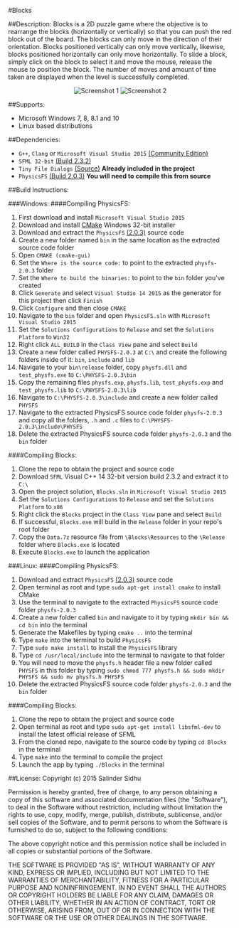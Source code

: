 #Blocks

##Description:
Blocks is a 2D puzzle game where the objective is to rearrange the blocks (horizontally or vertically) so that you can push the red block out of the board. The blocks can only move in the direction of their orientation. Blocks positioned vertically can only move vertically, likewise, blocks positioned horizontally can only move horizontally. To slide a block, simply click on the block to select it and move the mouse, release the mouse to position the block. The number of moves and amount of time taken are displayed when the level is successfully completed.

<p align="center">
	<img src="http://i1379.photobucket.com/albums/ah129/SalinderSid/s1_zpshq8aay6z.png" alt="Screenshot 1"/>
	<img src="http://i1379.photobucket.com/albums/ah129/SalinderSid/s2_zpsk9rcgffn.png" alt="Screenshot 2"/>
</p>

##Supports:
- Microsoft Windows 7, 8, 8.1 and 10
- Linux based distributions

##Dependencies:
- `G++`, `Clang` or `Microsoft Visual Studio 2015` [(Community Edition)](https://www.visualstudio.com/en-us/downloads/download-visual-studio-vs.aspx)
- `SFML 32-bit` [(Build 2.3.2)](http://www.sfml-dev.org/download.php)
- `Tiny File Dialogs` [(Source)](http://sourceforge.net/projects/tinyfiledialogs/files/?source=navbar) **Already included in the project**
- `PhysicsFS` [(Build 2.0.3)](https://icculus.org/physfs/) **You will need to compile this from source**

##Build Instructions:

###Windows:
####Compiling PhysicsFS:
1. First download and install `Microsoft Visual Studio 2015`
2. Download and install [CMake](https://cmake.org/download/) Windows 32-bit installer
3. Download and extract the `PhysicsFS` [(2.0.3)](https://icculus.org/physfs/) source code
4. Create a new folder named `bin` in the same location as the extracted source code folder
5. Open `CMAKE (cmake-gui)`
6. Set the `Where is the source code:` to point to the extracted `physfs-2.0.3` folder
7. Set the `Where to build the binaries:` to point to the `bin` folder you've created
8. Click `Generate` and select `Visual Studio 14 2015` as the generator for this project then click `Finish`
9. Click `Configure` and then close `CMAKE`
10. Navigate to the `bin` folder and open `PhysicsFS.sln` with `Microsoft Visual Studio 2015`
11. Set the `Solutions Configurations` to `Release` and set the `Solutions Platform` to `Win32`
12. Right click  `ALL_BUILD` in the `Class View` pane and select `Build`
13. Create a new folder called `PHYSFS-2.0.3` at `C:\` and create the following folders inside of it: `bin`, `include` and `lib`
14. Navigate to your `bin\release` folder, copy `physfs.dll` and `test_physfs.exe` to `C:\PHYSFS-2.0.3\bin`
15. Copy the remaining files `physfs.exp`, `physfs.lib`, `test_physfs.exp` and `test_physfs.lib` to `C:\PHYSFS-2.0.3\lib`
16. Navigate to `C:\PHYSFS-2.0.3\include` and create a new folder called `PHYSFS`
17. Navigate to the extracted PhysicsFS source code folder `physfs-2.0.3` and copy all the folders, `.h` and `.c` files to `C:\PHYSFS-2.0.3\include\PHYSFS`
18. Delete the extracted PhysicsFS source code folder `physfs-2.0.3` and the `bin` folder

####Compiling Blocks:
1. Clone the repo to obtain the project and source code
2. Download `SFML` Visual C++ 14 32-bit version build 2.3.2 and extract it to `C:\`
3. Open the project solution, `Blocks.sln` in `Microsoft Visual Studio 2015`
4. Set the `Solutions Configurations` to `Release` and set the `Solutions Platform` to `x86`
5. Right click the `Blocks` project in the `Class View` pane and select `Build`
6. If successful, `Blocks.exe` will build in the `Release` folder in your repo's root folder
7. Copy the `Data.7z` resource file from `\Blocks\Resources` to the `\Release` folder where `Blocks.exe` is located
8. Execute `Blocks.exe` to launch the application

###Linux:
####Compiling PhysicsFS:
1. Download and extract `PhysicsFS` [(2.0.3)](https://icculus.org/physfs/) source code
2. Open terminal as root and type `sudo apt-get install cmake` to install CMake
3. Use the terminal to navigate to the extracted `PhysicsFS` source code folder `physfs-2.0.3`
4. Create a new folder called `bin` and navigate to it by typing `mkdir bin && cd bin` into the terminal
5. Generate the Makefiles by typing `cmake ..` into the terminal
6. Type `make` into the terminal to build `PhysicsFS`
7. Type `sudo make install` to install the `PhysicsFS` library
8. Type `cd /usr/local/include` into the terminal to navigate to that folder
9. You will need to move the `physfs.h` header file a new folder called `PHYSFS` in this folder by typing `sudo chmod 777 physfs.h && sudo mkdir PHYSFS && sudo mv physfs.h PHYSFS`
10. Delete the extracted PhysicsFS source code folder `physfs-2.0.3` and the `bin` folder

####Compiling Blocks:
1. Clone the repo to obtain the project and source code
2. Open terminal as root and type `sudo apt-get install libsfml-dev` to install the latest official release of SFML
3. From the cloned repo, navigate to the source code by typing `cd Blocks` in the terminal
4. Type `make` into the terminal to compile the project
6. Launch the app by typing `./Blocks` in the terminal

##License:
Copyright (c) 2015 Salinder Sidhu

Permission is hereby granted, free of charge, to any person obtaining a copy of this software and associated documentation files (the "Software"), to deal in the Software without restriction, including without limitation the rights to use, copy, modify, merge, publish, distribute, sublicense, and/or sell copies of the Software, and to permit persons to whom the Software is furnished to do so, subject to the following conditions:

The above copyright notice and this permission notice shall be included in all copies or substantial portions of the Software.

THE SOFTWARE IS PROVIDED "AS IS", WITHOUT WARRANTY OF ANY KIND, EXPRESS OR IMPLIED, INCLUDING BUT NOT LIMITED TO THE WARRANTIES OF MERCHANTABILITY, FITNESS FOR A PARTICULAR PURPOSE AND NONINFRINGEMENT. IN NO EVENT SHALL THE AUTHORS OR COPYRIGHT HOLDERS BE LIABLE FOR ANY CLAIM, DAMAGES OR OTHER LIABILITY, WHETHER IN AN ACTION OF CONTRACT, TORT OR OTHERWISE, ARISING FROM, OUT OF OR IN CONNECTION WITH THE SOFTWARE OR THE USE OR OTHER DEALINGS IN THE SOFTWARE.
